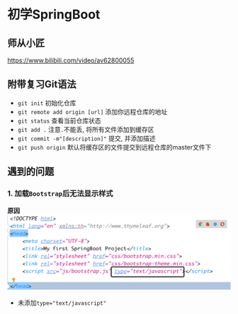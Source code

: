 # 初学SpringBoot

## 师从小匠
https://www.bilibili.com/video/av62800055

## 附带复习Git语法

* `git init` 初始化仓库
* `git remote add origin [url]` 添加你远程仓库的地址
* `git status` 查看当前仓库状态
* `git add .` 注意`.`不能丢, 将所有文件添加到缓存区
* `git commit -m"[description]"` 提交, 并添加描述
* `git push origin` 默认将缓存区的文件提交到远程仓库的master文件下


## 遇到的问题

### 1. 加载`Bootstrap`后无法显示样式
**原因**
![cannotloadstylesheet](src/main/resources/static/image/problem/problem01_cannot_load_stylesheet.png)
* 未添加`type="text/javascript"`
